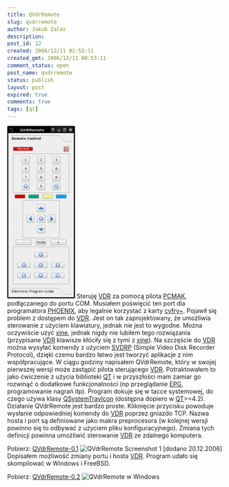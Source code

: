 ```yaml
---
title: QVdrRemote
slug: qvdrremote
author: Jakub Zalas
description: 
post_id: 12
created: 2006/12/11 01:53:11
created_gmt: 2006/12/11 00:53:11
comment_status: open
post_name: qvdrremote
status: publish
layout: post
expired: true
comments: true
tags: [qt]
---
```


![QVdrRemote Screenshot 2](/uploads/wp/2009/04/qvdrremote02-157x400.png) Steruję [VDR](http://www.cadsoft.de/vdr/) za pomocą pilota [PCMAK](http://www.pcmak.pl/), podłączanego do portu COM. Musiałem poświęcić ten port dla programatora [PHOENIX](http://www.jakub.zalas.net/PHOENIX), aby legalnie korzystać z karty [cyfry+](http://www.cyfraplus.pl/). Pojawił się problem z dostępem do [VDR](http://www.cadsoft.de/vdr/). Jest on tak zaprojektowany, że umożliwia sterowanie z użyciem klawiatury, jednak nie jest to wygodne. Można oczywiście użyć [xine](http://xinehq.de/), jednak nigdy nie lubiłem tego rozwiązania (przypisane [VDR](http://www.cadsoft.de/vdr/) klawisze kłóciły się z tymi z [xine](http://xinehq.de/)). Na szczęście do [VDR](http://www.cadsoft.de/vdr/) można wysyłać komendy z użyciem [SVDRP](http://www.linuxtv.org/vdrwiki/index.php/Svdrp) (Simple Video Disk Recorder Protocol), dzięki czemu bardzo łatwo jest tworzyć aplikacje z nim współpracujące. W ciągu godziny napisałem QVdrRemote, który w swojej pierwszej wersji może zastąpić pilota sterującego [VDR](http://www.cadsoft.de/vdr/). Potraktowałem to jako ćwiczenie z użycia biblioteki [QT](http://www.trolltech.com/products/qt) i w przyszłości mam zamiar go rozwinąć o dodatkowe funkcjonalności (np przeglądanie [EPG](http://en.wikipedia.org/wiki/Electronic_program_guide), programowanie nagrań itp). Program dokuje się w tacce systemowej, do czego używa klasy [QSystemTrayIcon](http://doc.trolltech.com/4.2/qsystemtrayicon.html) (dostępna dopiero w [QT](http://www.trolltech.com/products/qt)>=4.2). Działanie QVdrRemote jest bardzo proste. Kliknięcie przycisku powoduje wysłanie odpowiedniej komendy do [VDR](http://www.cadsoft.de/vdr/) poprzez gniazdo TCP. Nazwa hosta i port są definiowane jako makra preprocesora (w kolejnej wersji powinno się to odbywać z użyciem pliku konfiguracyjnego). Zmiana tych definicji powinna umożliwić sterowanie [VDR](http://www.cadsoft.de/vdr/) ze zdalnego komputera.

Pobierz: [QVdrRemote-0.1](/uploads/wp/2009/04/qvdrremote-0.1.tgz) ![QVdrRemote Screenshot 1](http://www.zalas.pl/uploads/wp/2009/04/qvdrremote01-300x240.png) [dodano 20.12.2006] Dopisałem możliwość zmiany portu i hosta [VDR](http://www.cadsoft.de/vdr/). Program udało się skompilować w Windows i FreeBSD. 

Pobierz: [QVdrRemote-0.2](/uploads/wp/2009/04/qvdrremote-0.2.tgz) ![QVdrRemote w Windows](http://www.zalas.pl/uploads/wp/2009/04/qvdrremote_win2-400x300.png)

